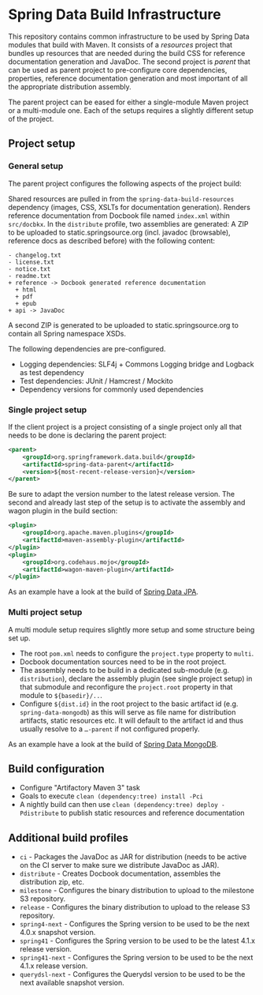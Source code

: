 # Spring Data Build Infrastructure

This repository contains common infrastructure to be used by Spring Data modules that build with Maven. It consists of a *resources* project that bundles up resources that are needed during the build CSS for reference documentation generation and JavaDoc. The second project is *parent* that can be used as parent project to pre-configure core dependencies, properties, reference documentation generation and most important of all the appropriate distribution assembly.

The parent project can be eased for either a single-module Maven project or a multi-module one. Each of the setups requires a slightly different setup of the project.

## Project setup

### General setup

The parent project configures the following aspects of the project build:

Shared resources are pulled in from the `spring-data-build-resources` dependency (images, CSS, XSLTs for documentation generation). Renders reference documentation from Docbook file named `index.xml` within `src/docbkx`. In the `distribute` profile, two assemblies are generated: A ZIP to be uploaded to static.springsource.org (incl. javadoc (browsable), reference docs as described before) with the following content:

```
- changelog.txt
- license.txt
- notice.txt
- readme.txt
+ reference -> Docbook generated reference documentation
  + html
  + pdf
  + epub
+ api -> JavaDoc
```

A second ZIP is generated to be uploaded to static.springsource.org to contain all Spring namespace XSDs.
  
The following dependencies are pre-configured.
  
- Logging dependencies: SLF4j + Commons Logging bridge and Logback as test dependency
- Test dependencies: JUnit / Hamcrest / Mockito
- Dependency versions for commonly used dependencies

### Single project setup

If the client project is a project consisting of a single project only all that needs to be done is declaring the parent project:

```xml
<parent>
	<groupId>org.springframework.data.build</groupId>
	<artifactId>spring-data-parent</artifactId>
	<version>${most-recent-release-version}</version>
</parent>
```
    
Be sure to adapt the version number to the latest release version. The second and already last step of the setup is to activate the assembly and wagon plugin in the build section:

```xml
<plugin>
	<groupId>org.apache.maven.plugins</groupId>
	<artifactId>maven-assembly-plugin</artifactId>
</plugin>
<plugin>
	<groupId>org.codehaus.mojo</groupId>
	<artifactId>wagon-maven-plugin</artifactId>
</plugin>
```
	
As an example have a look at the build of [Spring Data JPA](http://github.com/spring-projects/spring-data-jpa).

### Multi project setup
	
A multi module setup requires slightly more setup and some structure being set up. 

- The root `pom.xml` needs to configure the `project.type` property to `multi`.
- Docbook documentation sources need to be in the root project.
- The assembly needs to be build in a dedicated sub-module (e.g. `distribution`), declare the assembly plugin (see single project setup) in that submodule and reconfigure the `project.root` property in that module to `${basedir}/..`.
- Configure `${dist.id}` in the root project to the basic artifact id (e.g. `spring-data-mongodb`) as this will serve as file name for distribution artifacts, static resources etc. It will default to the artifact id and thus usually resolve to a `…-parent` if not configured properly.

As an example have a look at the build of [Spring Data MongoDB](http://github.com/spring-projects/spring-data-mongodb).

## Build configuration

- Configure "Artifactory Maven 3" task
- Goals to execute `clean (dependency:tree) install -Pci`
- A nightly build can then use `clean (dependency:tree) deploy -Pdistribute` to publish static resources and reference documentation

## Additional build profiles

- `ci` - Packages the JavaDoc as JAR for distribution (needs to be active on the CI server to make sure we distribute JavaDoc as JAR).
- `distribute` - Creates Docbook documentation, assembles the distribution zip, etc.
- `milestone` - Configures the binary distribution to upload to the milestone S3 repository.
- `release` - Configures the binary distribution to upload to the release S3 repository.
- `spring4-next` - Configures the Spring version to be used to be the next 4.0.x snapshot version.
- `spring41` - Configures the Spring version to be used to be the latest 4.1.x release version.
- `spring41-next` - Configures the Spring version to be used to be the next 4.1.x release version.
- `querydsl-next` - Configures the Querydsl version to be used to be the next available snapshot version.